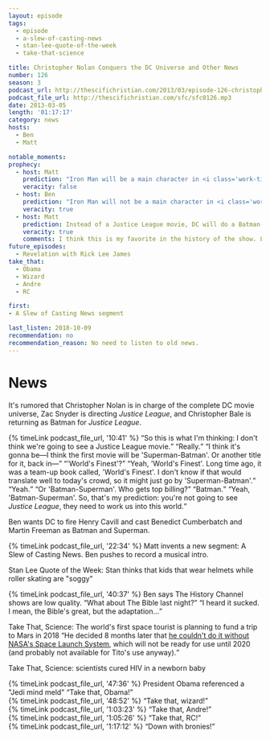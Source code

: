 ```yaml
---
layout: episode
tags:
  - episode
  - a-slew-of-casting-news
  - stan-lee-quote-of-the-week
  - take-that-science

title: Christopher Nolan Conquers the DC Universe and Other News
number: 126
season: 3
podcast_url: http://thescifichristian.com/2013/03/episode-126-christopher-nolan-conquers-the-dc-universe-and-other-news/
podcast_file_url: http://thescifichristian.com/sfc/sfc0126.mp3
date: 2013-03-05
length: '01:17:17'
category: news
hosts:
  - Ben
  - Matt

notable_moments:
prophecy:
  - host: Matt
    prediction: "Iron Man will be a main character in <i class='work-title'>Guardians of the Galaxy</i>"
    veracity: false
  - host: Ben
    prediction: "Iron Man will not be a main character in <i class='work-title'>Guardians of the Galaxy</i>"
    veracity: true
  - host: Matt
    prediction: Instead of a Justice League movie, DC will do a Batman-Superman movie next.
    veracity: true
    comments: I think this is my favorite in the history of the show. Listen to the clip for this one.
future_episodes:
  - Revelation with Rick Lee James
take_that:
  - Obama
  - Wizard
  - Andre
  - RC

first:
- A Slew of Casting News segment

last_listen: 2018-10-09
recommendation: no
recommendation_reason: No need to listen to old news.
---
```


# News
It's rumored that Christopher Nolan is in charge of the complete DC movie universe, Zac Snyder is directing <i class="work-title">Justice League</i>, and Christopher Bale is returning as Batman for <i class="work-title">Justice League</i>. 

<div class="quote">
  {% timeLink podcast_file_url, '10:41' %}
  <q class="matt">So this is what I'm thinking: I don't think we're going to see a Justice League movie.</q>
  <q class="ben">Really.</q>
  <q class="matt">I think it's gonna be—I think the first movie will be 'Superman-Batman'. Or another title for it, back in—</q>
  <q class="ben">'World's Finest'?</q>
  <q class="matt">Yeah, 'World's Finest'. Long time ago, it was a team-up book called, 'World's Finest'. I don't know if that would translate well to today's crowd, so it might just go by 'Superman-Batman'.</q>
  <q class="ben">Yeah.</q>
  <q class="matt">Or 'Batman-Superman'. Who gets top billing?</q>
  <q class="ben">Batman.</q>
  <q class="matt">Yeah, 'Batman-Superman'. So, that's my prediction: you're not going to see <i class="work-title">Justice League</i>, they need to work us into this world.</q>
</div>

Ben wants DC to fire Henry Cavill and cast Benedict Cumberbatch and Martin Freeman as Batman and Superman.

{% timeLink podcast_file_url, '22:34' %} Matt invents a new segment: A Slew of Casting News. Ben pushes to record a musical intro.

Stan Lee Quote of the Week: Stan thinks that kids that wear helmets while roller skating are "soggy"

<div class="quote">
  {% timeLink podcast_file_url, '40:37' %}
  <span class="quote-context is-size-6">Ben says The History Channel shows are low quality.</span>
  <q class="matt">What about The Bible last night?</q>
  <q class="ben">I heard it sucked. I mean, the Bible's great, but the adaptation...</q>
</div>

Take That, Science: The world's first space tourist is planning to fund a trip to Mars in 2018 <q class="archivist inline">He decided 8 months later that <a href="https://www.newscientist.com/article/dn24633-ambitious-mars-joy-ride-cannot-succeed-without-nasa/">he couldn't do it without NASA's Space Launch System</a>, which will not be ready for use until 2020 (and probably not available for Tito's use anyway).</q>

Take That, Science: scientists cured HIV in a newborn baby

<div class="quote">
  {% timeLink podcast_file_url, '47:36' %}
  <span class="quote-context is-size-6">President Obama referenced a "Jedi mind meld"</span>
  <q class="ben">Take that, Obama!</q>
</div>

<div class="quote">
  {% timeLink podcast_file_url, '48:52' %}
  <q class="ben">Take that, wizard!</q>
</div>

<div class="quote">
  {% timeLink podcast_file_url, '1:03:23' %}
  <q class="ben">Take that, Andre!</q>
</div>

<div class="quote">
  {% timeLink podcast_file_url, '1:05:26' %}
  <q class="ben">Take that, RC!</q>
</div>

<div class="quote">
  {% timeLink podcast_file_url, '1:17:12' %}
  <q class="ben">Down with bronies!</q>
</div>